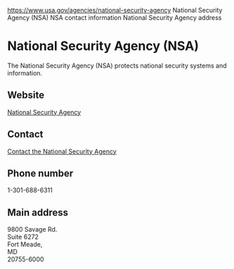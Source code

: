 

https://www.usa.gov/agencies/national-security-agency
National Security Agency (NSA)
NSA contact information
National Security Agency address

National Security Agency
(NSA)
==============================

The National Security Agency (NSA) protects national security systems and information.

Website
-------

[National Security Agency](http://www.nsa.gov/)

Contact
-------

[Contact the National Security Agency](https://www.nsa.gov/about/contact-us/)

Phone number
------------

1-301-688-6311

Main address
------------

9800 Savage Rd.  
Suite 6272  
Fort Meade,  
MD  
20755-6000

